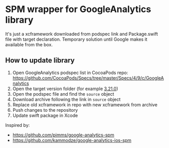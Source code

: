 # SPM wrapper for GoogleAnalytics library

It's just a xcframework downloaded from podspec link and Package.swift file with target declaration.
Temporary solution until Google makes it available from the box.

## How to update library
1. Open GoogleAnalytics podspec list in CocoaPods repo: https://github.com/CocoaPods/Specs/tree/master/Specs/4/9/c/GoogleAnalytics
2. Open the target version folder (for example [3.21.0](https://github.com/CocoaPods/Specs/tree/master/Specs/4/9/c/GoogleAnalytics/3.21.0))
3. Open the podspec file and find the `source` object
4. Download archive following the link in `source` object
5. Replace old xcframework in repo with new xcframework from archive
6. Push changes to the repository
7. Update swift package in Xcode

Inspired by:
- https://github.com/pimms/google-analytics-spm
- https://github.com/kammodze/google-analytics-ios-spm
